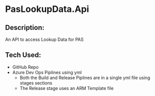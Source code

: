 # PasLookupData.Api

## Description: 
An API to access Lookup Data for PAS

## Tech Used:
* GitHub Repo
* Azure Dev Ops Piplines using yml 
  +  Both the Build and Release Piplines are in a single yml file using stages sections
  +  The Release stage uses an ARM Template file
